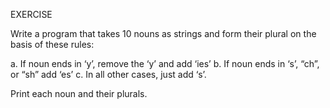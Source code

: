 EXERCISE

Write a program that takes 10 nouns as strings and form their plural on the basis of
these rules:


a. If noun ends in ‘y’, remove the ‘y’ and add ‘ies’
b. If noun ends in ‘s’, “ch”, or “sh” add ‘es’
c. In all other cases, just add ‘s’.


Print each noun and their plurals. 
